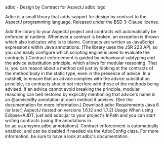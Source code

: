 adbc - Design by Contract for AspectJ
adbc logo

Adbc is a small library that adds support for design by contract to the AspectJ programming language.
Released under the BSD 3-Clause license.

Add the library to your AspectJ project and contracts will automatically be enforced at runtime. Whenever a contract is broken, an exception is thrown which also indicates who is to blame.
Contracts are written as JavaScript expressions within Java annotations. (The library uses the JSR 223 API, so you can easily configure which scripting engine is used to evaluate the contracts.)
Contract enforcement is guided by behavioural subtyping and the advice substitution principle, which allows for modular reasoning. That is, you can reason about a method call just by looking at the contracts of the method body in the static type, even in the presence of advice. In a nutshell, to ensure that an advice complies with the advice substitution principle, its contracts should not interfere with those of the methods being advised. If an advice cannot avoid breaking the principle, modular reasoning can be0 restored by explicitly mentioning that advice's name in an @advisedBy annotation at each method it advises. (See the documentation for more information.)
Download adbc
Requirements
Java 6 (or later)
AspectJ (tested on versions 1.6.12 and 1.7.2)
Usage
When using Eclipse+AJDT, just add adbc.jar to your project's InPath and you can start writing contracts (using the annotations in be.ac.ua.ansymo.adbc.annotations). Contract enforcement is automatically enabled, and can be disabled if needed via the AdbcConfig class. For more information, be sure to have a look at adbc's documentation.
